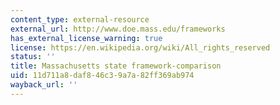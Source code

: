 ```yaml
---
content_type: external-resource
external_url: http://www.doe.mass.edu/frameworks
has_external_license_warning: true
license: https://en.wikipedia.org/wiki/All_rights_reserved
status: ''
title: Massachusetts state framework-comparison
uid: 11d711a8-daf8-46c3-9a7a-82ff369ab974
wayback_url: ''
---
```

